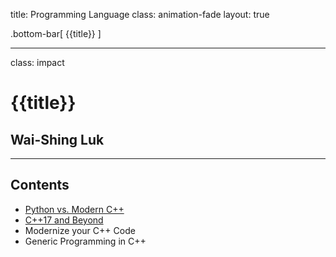 title: Programming Language
class: animation-fade
layout: true

<!-- This slide will serve as the base layout for all your slides -->
.bottom-bar[
  {{title}}
]

---

class: impact

# {{title}}
## Wai-Shing Luk

---

## Contents

- [Python vs. Modern C++](py2cpp.html)
- [C++17 and Beyond](cpp17.html)
- Modernize your C++ Code
- Generic Programming in C++